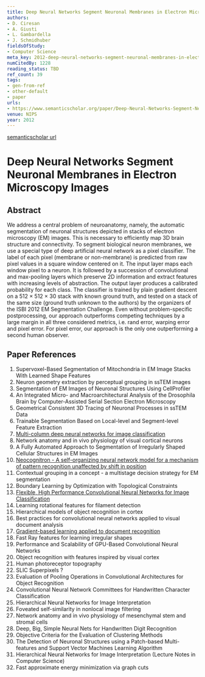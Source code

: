 ```yaml
---
title: Deep Neural Networks Segment Neuronal Membranes in Electron Microscopy Images
authors:
- D. Ciresan
- A. Giusti
- L. Gambardella
- J. Schmidhuber
fieldsOfStudy:
- Computer Science
meta_key: 2012-deep-neural-networks-segment-neuronal-membranes-in-electron-microscopy-images
numCitedBy: 1228
reading_status: TBD
ref_count: 39
tags:
- gen-from-ref
- other-default
- paper
urls:
- https://www.semanticscholar.org/paper/Deep-Neural-Networks-Segment-Neuronal-Membranes-in-Ciresan-Giusti/09193e19b59fc8f05bee9d6efbfb1607ca5b6501?sort=total-citations
venue: NIPS
year: 2012
---
```


[semanticscholar url](https://www.semanticscholar.org/paper/Deep-Neural-Networks-Segment-Neuronal-Membranes-in-Ciresan-Giusti/09193e19b59fc8f05bee9d6efbfb1607ca5b6501?sort=total-citations)

# Deep Neural Networks Segment Neuronal Membranes in Electron Microscopy Images

## Abstract

We address a central problem of neuroanatomy, namely, the automatic segmentation of neuronal structures depicted in stacks of electron microscopy (EM) images. This is necessary to efficiently map 3D brain structure and connectivity. To segment biological neuron membranes, we use a special type of deep artificial neural network as a pixel classifier. The label of each pixel (membrane or non-membrane) is predicted from raw pixel values in a square window centered on it. The input layer maps each window pixel to a neuron. It is followed by a succession of convolutional and max-pooling layers which preserve 2D information and extract features with increasing levels of abstraction. The output layer produces a calibrated probability for each class. The classifier is trained by plain gradient descent on a 512 × 512 × 30 stack with known ground truth, and tested on a stack of the same size (ground truth unknown to the authors) by the organizers of the ISBI 2012 EM Segmentation Challenge. Even without problem-specific postprocessing, our approach outperforms competing techniques by a large margin in all three considered metrics, i.e. rand error, warping error and pixel error. For pixel error, our approach is the only one outperforming a second human observer.

## Paper References

1. Supervoxel-Based Segmentation of Mitochondria in EM Image Stacks With Learned Shape Features
2. Neuron geometry extraction by perceptual grouping in ssTEM images
3. Segmentation of EM Images of Neuronal Structures Using CellProfiler
4. An Integrated Micro- and Macroarchitectural Analysis of the Drosophila Brain by Computer-Assisted Serial Section Electron Microscopy
5. Geometrical Consistent 3D Tracing of Neuronal Processes in ssTEM Data
6. Trainable Segmentation Based on Local-level and Segment-level Feature Extraction
7. [Multi-column deep neural networks for image classification](2012-multi-column-deep-neural-networks-for-image-classification)
8. Network anatomy and in vivo physiology of visual cortical neurons
9. A Fully Automated Approach to Segmentation of Irregularly Shaped Cellular Structures in EM Images
10. [Neocognitron - A self-organizing neural network model for a mechanism of pattern recognition unaffected by shift in position](2004-neocognitron-a-self-organizing-neural-network-model-for-a-mechanism-of-pattern-recognition-unaffected-by-shift-in-position)
11. Contextual grouping in a concept - a multistage decision strategy for EM segmentation
12. Boundary Learning by Optimization with Topological Constraints
13. [Flexible, High Performance Convolutional Neural Networks for Image Classification](2011-flexible-high-performance-convolutional-neural-networks-for-image-classification)
14. Learning rotational features for filament detection
15. Hierarchical models of object recognition in cortex
16. Best practices for convolutional neural networks applied to visual document analysis
17. [Gradient-based learning applied to document recognition](1998-lenet5.md)
18. Fast Ray features for learning irregular shapes
19. Performance and Scalability of GPU-Based Convolutional Neural Networks
20. Object recognition with features inspired by visual cortex
21. Human photoreceptor topography
22. SLIC Superpixels ?
23. Evaluation of Pooling Operations in Convolutional Architectures for Object Recognition
24. Convolutional Neural Network Committees for Handwritten Character Classification
25. Hierarchical Neural Networks for Image Interpretation
26. Foveated self-similarity in nonlocal image filtering
27. Network anatomy and in vivo physiology of mesenchymal stem and stromal cells
28. Deep, Big, Simple Neural Nets for Handwritten Digit Recognition
29. Objective Criteria for the Evaluation of Clustering Methods
30. The Detection of Neuronal Structures using a Patch-based Multi-features and Support Vector Machines Learning Algorithm
31. Hierarchical Neural Networks for Image Interpretation (Lecture Notes in Computer Science)
32. Fast approximate energy minimization via graph cuts

